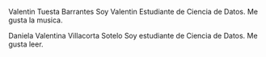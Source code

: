 Valentin Tuesta Barrantes
Soy Valentin Estudiante de Ciencia de Datos. Me gusta la musica.

Daniela Valentina Villacorta Sotelo
Soy estudiante de Ciencia de Datos. Me gusta leer.